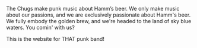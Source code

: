 The Chugs make punk music about Hamm’s beer. We only make music about our passions, and we are exclusively passionate about Hamm's beer. We fully embody the golden brew, and we're headed to the land of sky blue waters. You comin' with us?

This is the website for THAT punk band!
